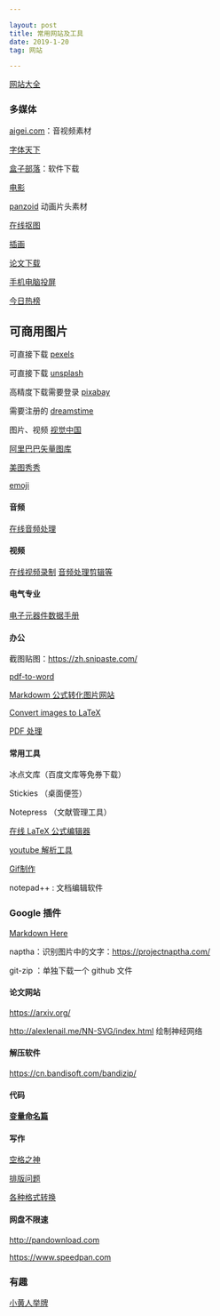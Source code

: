 ```yaml
---

layout: post
title: 常用网站及工具
date: 2019-1-20 
tag: 网站

---
```


[网站大全](http://www.addog.vip/)

### 多媒体

[aigei.com](http://www.aigei.com/)：音视频素材

[字体天下](http://www.fonts.net.cn/)

[盒子部落](https://www.hezibuluo.com/)：软件下载

[电影](https://www.80s.la/)

[panzoid](https://panzoid.com/) 动画片头素材

[在线抠图](https://www.remove.bg/)

[插画](https://www.pixiv.net/)

[论文下载](https://www.cn-ki.net/)

[手机电脑投屏](https://web.airdroid.com/)

[今日热榜](https://tophub.today/)

## 可商用图片
可直接下载
[pexels](https://www.pexels.com/)

可直接下载
[unsplash](https://unsplash.com/)


高精度下载需要登录
[pixabay](https://pixabay.com/)

需要注册的
[dreamstime](https://cn.dreamstime.com/)

图片、视频
[视觉中国](https://www.vcg.com/)

[阿里巴巴矢量图库](http://www.iconfont.cn/)

[美图秀秀](http://xiuxiu.web.meitu.com/)

[emoji](https://emojipedia.org/dog-face/)

#### 音频

[在线音频处理](https://mp3cut.net/cn/beta/)

#### 视频

[在线视频录制](https://www.apowersoft.cn/free-online-screen-recorder)
[音频处理剪辑等](http://www.17rd.com/)

#### 电气专业
[电子元器件数据手册](http://www.alldatasheetcn.com/)

#### 办公

截图贴图：https://zh.snipaste.com/

[pdf-to-word](https://smallpdf.com/cn/pdf-to-word)

[Markdowm 公式转化图片网站](https://www.quicklatex.com/)

[Convert images to LaTeX](https://mathpix.com/)

[PDF 处理](https://www.ilovepdf.com/)

#### 常用工具

冰点文库（百度文库等免券下载）

Stickies （桌面便签）

Notepress （文献管理工具）

[在线 LaTeX 公式编辑器](https://www.codecogs.com/latex/eqneditor.php)

[youtube 解析工具](https://www.vlogdownloader.com/download.html)

[Gif制作](https://tool.gifhome.com/video/)

notepad++ : 文档编辑软件

### Google 插件

[ Markdown Here](chrome-extension://elifhakcjgalahccnjkneoccemfahfoa/common/options.html)

naptha：识别图片中的文字：https://projectnaptha.com/

git-zip ：单独下载一个 github 文件

#### 论文网站

https://arxiv.org/

http://alexlenail.me/NN-SVG/index.html  绘制神经网络

#### 解压软件 

https://cn.bandisoft.com/bandizip/

#### 代码

[**变量命名篇**](https://unbug.github.io/codelf/)

#### 写作

[空格之神](https://zizhengwu.github.io/daft-auto-spacing/)

[排版问题](https://bookdown.org/baydap/steemh/wzbjp.html#emoji)

[各种格式转换](https://blog.just4fun.site/document-factory-pandoc.html?tdsourcetag=s_pctim_aiomsg)

#### 网盘不限速

http://pandownload.com

https://www.speedpan.com

### 有趣

[小黄人举牌](https://small-upup.upuptoyou.com/)

